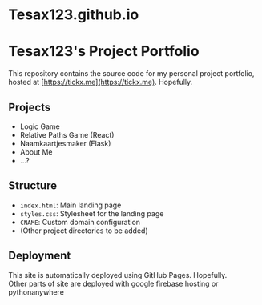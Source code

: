 # Tesax123.github.io

# Tesax123's Project Portfolio

This repository contains the source code for my personal project portfolio, hosted at [https://tickx.me](https://tickx.me). Hopefully.

## Projects

- Logic Game
- Relative Paths Game (React)
- Naamkaartjesmaker (Flask)
- About Me
- ...?

## Structure

- `index.html`: Main landing page
- `styles.css`: Stylesheet for the landing page
- `CNAME`: Custom domain configuration
- (Other project directories to be added)

## Deployment

This site is automatically deployed using GitHub Pages. Hopefully.  
Other parts of site are deployed with google firebase hosting or pythonanywhere
